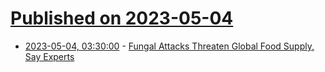 # [Published on 2023-05-04](index.md)

* [2023-05-04, 03:30:00](https://science.slashdot.org/story/23/05/03/220227/fungal-attacks-threaten-global-food-supply-say-experts?utm_source=rss1.0mainlinkanon&utm_medium=feed) - [Fungal Attacks Threaten Global Food Supply, Say Experts](https://science.slashdot.org/story/23/05/03/220227/fungal-attacks-threaten-global-food-supply-say-experts?utm_source=rss1.0mainlinkanon&utm_medium=feed)
